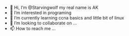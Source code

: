 - 👋 Hi, I’m @Starvingwolf my real name is AK
- 👀 I’m interested in programing
- 🌱 I’m currently learning ccna basics and little bit of linux
- 💞️ I’m looking to collaborate on ...
- 📫 How to reach me ...

<!---
Starvingwolf/Starvingwolf is a ✨ special ✨ repository because its `README.md` (this file) appears on your GitHub profile.
You can click the Preview link to take a look at your changes.
--->
